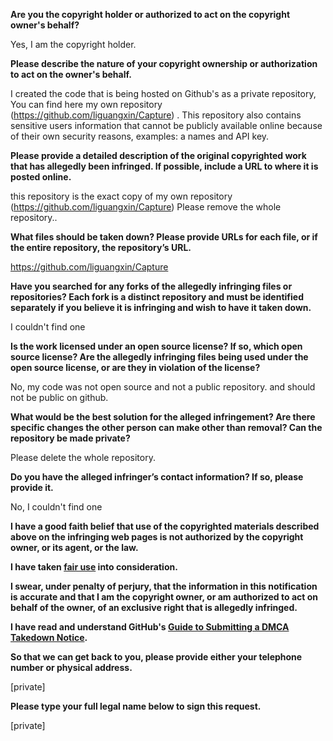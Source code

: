 **Are you the copyright holder or authorized to act on the copyright owner's behalf?**

Yes, I am the copyright holder.

**Please describe the nature of your copyright ownership or authorization to act on the owner's behalf.**

I created the code that is being hosted on Github's as a private repository, You can find here my own repository (https://github.com/liguangxin/Capture) . This repository also contains sensitive users information that cannot be publicly available online because of their own security reasons, examples: a names and API key.

**Please provide a detailed description of the original copyrighted work that has allegedly been infringed. If possible, include a URL to where it is posted online.**

this repository is the exact copy of my own repository (https://github.com/liguangxin/Capture) Please remove the whole repository..

**What files should be taken down? Please provide URLs for each file, or if the entire repository, the repository’s URL.**

https://github.com/liguangxin/Capture

**Have you searched for any forks of the allegedly infringing files or repositories? Each fork is a distinct repository and must be identified separately if you believe it is infringing and wish to have it taken down.**

I couldn't find one

**Is the work licensed under an open source license? If so, which open source license? Are the allegedly infringing files being used under the open source license, or are they in violation of the license?**

No, my code was not open source and not a public repository. and should not be public on github.

**What would be the best solution for the alleged infringement? Are there specific changes the other person can make other than removal? Can the repository be made private?**

Please delete the whole repository.

**Do you have the alleged infringer’s contact information? If so, please provide it.**

No, I couldn't find one

**I have a good faith belief that use of the copyrighted materials described above on the infringing web pages is not authorized by the copyright owner, or its agent, or the law.**

**I have taken <a href="https://www.lumendatabase.org/topics/22">fair use</a> into consideration.**

**I swear, under penalty of perjury, that the information in this notification is accurate and that I am the copyright owner, or am authorized to act on behalf of the owner, of an exclusive right that is allegedly infringed.**

**I have read and understand GitHub's <a href="https://help.github.com/articles/guide-to-submitting-a-dmca-takedown-notice/">Guide to Submitting a DMCA Takedown Notice</a>.**

**So that we can get back to you, please provide either your telephone number or physical address.**

[private]

**Please type your full legal name below to sign this request.**

[private]
